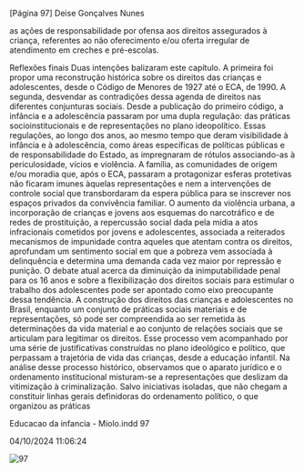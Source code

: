 [Página 97]
Deise Gonçalves Nunes

as ações de responsabilidade por ofensa aos direitos assegurados à
criança, referentes ao não oferecimento e/ou oferta irregular de atendimento em creches e pré-escolas.

Reflexões finais
Duas intenções balizaram este capítulo. A primeira foi propor uma
reconstrução histórica sobre os direitos das crianças e adolescentes,
desde o Código de Menores de 1927 até o ECA, de 1990. A segunda,
desvendar as contradições dessa agenda de direitos nas diferentes conjunturas sociais.
Desde a publicação do primeiro código, a infância e a adolescência
passaram por uma dupla regulação: das práticas socioinstitucionais e
de representações no plano ideopolítico. Essas regulações, ao longo
dos anos, ao mesmo tempo que deram visibilidade à infância e à adolescência, como áreas específicas de políticas públicas e de responsabilidade do Estado, as impregnaram de rótulos associando-as à periculosidade, vícios e violência. A família, as comunidades de origem e/ou
moradia que, após o ECA, passaram a protagonizar esferas protetivas
não ficaram imunes àquelas representações e nem a intervenções de
controle social que transbordaram da espera pública para se inscrever
nos espaços privados da convivência familiar. O aumento da violência
urbana, a incorporação de crianças e jovens aos esquemas do narcotráfico e de redes de prostituição, a repercussão social dada pela mídia
a atos infracionais cometidos por jovens e adolescentes, associada a
reiterados mecanismos de impunidade contra aqueles que atentam
contra os direitos, aprofundam um sentimento social em que a pobreza vem associada à delinquência e determina uma demanda cada
vez maior por repressão e punição.
O debate atual acerca da diminuição da inimputabilidade penal
para os 16 anos e sobre a flexibilização dos direitos sociais para estimular o trabalho dos adolescentes pode ser apontado como eixo preocupante dessa tendência.
A construção dos direitos das crianças e adolescentes no Brasil,
enquanto um conjunto de práticas sociais materiais e de representações, só pode ser compreendida ao ser remetida às determinações da
vida material e ao conjunto de relações sociais que se articulam para
legitimar os direitos. Esse processo vem acompanhado por uma série
de justificativas construídas no plano ideológico e político, que perpassam a trajetória de vida das crianças, desde a educação infantil. Na
análise desse processo histórico, observamos que o aparato jurídico e
o ordenamento institucional misturam-se a representações que deslizam da vitimização à criminalização.
Salvo iniciativas isoladas, que não chegam a constituir linhas gerais definidoras do ordenamento político, o que organizou as práticas


Educacao da infancia - Miolo.indd 97

04/10/2024 11:06:24

![97](./img/page_97-01.jpg)
